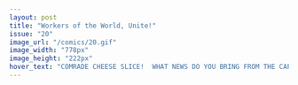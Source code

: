 ```yaml
---
layout: post
title: "Workers of the World, Unite!"
issue: "20"
image_url: "/comics/20.gif"
image_width: "778px"
image_height: "222px"
hover_text: "COMRADE CHEESE SLICE!  WHAT NEWS DO YOU BRING FROM THE CAPITALIST PIGS?"
---
```


